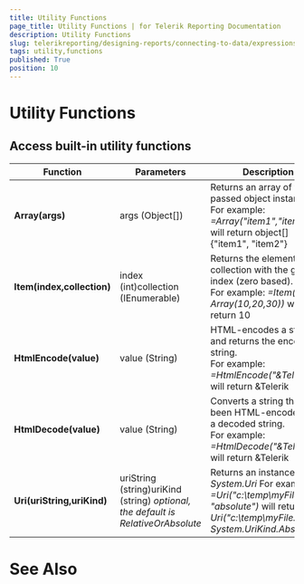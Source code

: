 ```yaml
---
title: Utility Functions
page_title: Utility Functions | for Telerik Reporting Documentation
description: Utility Functions
slug: telerikreporting/designing-reports/connecting-to-data/expressions/expressions-reference/functions/utility-functions
tags: utility,functions
published: True
position: 10
---
```


# Utility Functions



## Access built-in utility functions


| Function | Parameters | Description |
| ------ | ------ | ------ |
| __Array(args)__ |args (Object[])|Returns an array of the passed object instances.<br/>                For example: *=Array("item1","item2")* will return object[] {"item1", "item2"}|
| __Item(index,collection)__ |index (int)collection (IEnumerable)|Returns the element of the collection with the given index (zero based).<br/>                For example: *=Item(0, Array(10,20,30))* will return 10|
| __HtmlEncode(value)__ |value (String)|HTML-encodes a string and returns the encoded string.<br/>                For example: *=HtmlEncode("&Telerik")* will return &amp;Telerik|
| __HtmlDecode(value)__ |value (String)|Converts a string that has been HTML-encoded into a decoded string.<br/>                For example: *=HtmlDecode("&amp;Telerik")* will return &Telerik|
| __Uri(uriString,uriKind)__ |uriString (string)uriKind (string) *optional, the default is RelativeOrAbsolute* |Returns an instance of *System.Uri* For example: *=Uri("c:\temp\myFile.json", "absolute")* will return *new Uri("c:\temp\myFile.json", System.UriKind.Absolute)*|




# See Also

